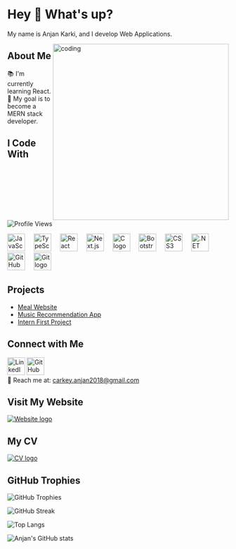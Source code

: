 <h1 align="left">Hey 👋 What's up?</h1>

<p align="left">My name is Anjan Karki, and I develop Web Applications.</p>

<P><img align="right" alt="coding" width="400" src="https://user-images.githubusercontent.com/55389276/140866485-8fb1c876-9a8f-4d6a-98dc-08c4981eaf70.gif"><p></p>


<h2 align="left">About Me</h2>

<p align="left">📚 I'm currently learning React.<br>🎯 My goal is to become a MERN stack developer.</p>

<h2 align="left">I Code With</h2>

<p align="left">
  <img src="https://komarev.com/ghpvc/?username=karkianjan&color=blue" alt="Profile Views" />
</p>

<div align="left">
  <img src="https://cdn.jsdelivr.net/gh/devicons/devicon/icons/javascript/javascript-original.svg" height="40" alt="JavaScript logo" />
  <img width="12" />
  <img src="https://cdn.jsdelivr.net/gh/devicons/devicon/icons/typescript/typescript-original.svg" height="40" alt="TypeScript logo" />
  <img width="12" />
  <img src="https://cdn.jsdelivr.net/gh/devicons/devicon/icons/react/react-original.svg" height="40" alt="React logo" />
  <img width="12" />
  <img src="https://cdn.jsdelivr.net/gh/devicons/devicon/icons/nextjs/nextjs-original.svg" height="40" alt="Next.js logo" />
  <img width="12" />
  <img src="https://cdn.jsdelivr.net/gh/devicons/devicon/icons/c/c-original.svg" height="40" alt="C logo" />
  <img width="12" />
  <img src="https://cdn.jsdelivr.net/gh/devicons/devicon/icons/bootstrap/bootstrap-original.svg" height="40" alt="Bootstrap logo" />
  <img width="12" />
  <img src="https://cdn.jsdelivr.net/gh/devicons/devicon/icons/css3/css3-original.svg" height="40" alt="CSS3 logo" />
  <img width="12" />
  <img src="https://cdn.jsdelivr.net/gh/devicons/devicon/icons/dotnetcore/dotnetcore-original.svg" height="40" alt=".NET Core logo" />
  <img width="12" />
  <img src="https://cdn.jsdelivr.net/gh/devicons/devicon/icons/github/github-original.svg" height="40" alt="GitHub logo" />
  <img width="12" />
  <img src="https://cdn.jsdelivr.net/gh/devicons/devicon/icons/git/git-original.svg" height="40" alt="Git logo" />
  <img width="12" />
</div>

<h2 align="left">Projects</h2>

- [Meal Website](https://meal-website-silk.vercel.app/)
- [Music Recommendation App](https://music-recommendation-app-eight.vercel.app/)
- [Intern First Project](https://first-landing-page-fawn.vercel.app/)

<h2 align="left">Connect with Me</h2>

<p align="left">
  <a href="https://www.linkedin.com/in/anjan-karki-395791233/"><img src="https://cdn.jsdelivr.net/gh/devicons/devicon/icons/linkedin/linkedin-original.svg" height="40" alt="LinkedIn logo" /></a>
  <a href="https://github.com/karkianjan"><img src="https://cdn.jsdelivr.net/gh/devicons/devicon/icons/github/github-original.svg" height="40" alt="GitHub logo" /></a>
  <br>📧 Reach me at: <a href="mailto:carkey.anjan2018@gmail.com">carkey.anjan2018@gmail.com</a>
</p>

<h2 align="left">Visit My Website</h2>

<p align="left">
  <a href="https://www.anjankarki.com.np/"><img src="https://img.shields.io/badge/Website-Visit%20Now-blue" alt="Website logo" /></a>
</p>

<h2 align="left">My CV</h2>

<p align="left">
  <a href="https://anjankarkicv.vercel.app/"><img src="https://img.shields.io/badge/View%20CV-Click%20Here-blue" alt="CV logo" /></a>
</p>

<!-- GitHub Trophies -->
<h2 align="left">GitHub Trophies</h2>
<p align="left">
  <img src="https://github-profile-trophy.vercel.app/?username=karkianjan&theme=darkhub&no-frame=true&margin-w=15" alt="GitHub Trophies" />
</p>

<!-- GitHub Streak -->
![GitHub Streak](https://github-readme-streak-stats.herokuapp.com/?user=karkianjan&theme=dark&hide_border=true)

<!-- Top Languages -->
![Top Langs](https://github-readme-stats.vercel.app/api/top-langs/?username=karkianjan&layout=compact&theme=dark&hide_border=true)

<!-- GitHub Stats -->
![Anjan's GitHub stats](https://github-readme-stats.vercel.app/api?username=karkianjan&show_icons=true&theme=dark&hide_border=true)
